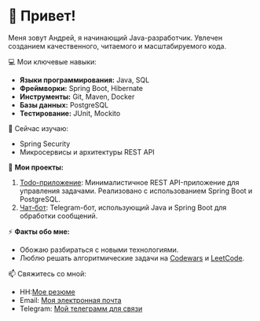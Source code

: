 # 👋 Привет!

Меня зовут Андрей, я начинающий Java-разработчик. Увлечен созданием качественного, читаемого и масштабируемого кода. 

💻 Мои ключевые навыки:
- **Языки программирования:** Java, SQL
- **Фреймворки:** Spring Boot, Hibernate
- **Инструменты:** Git, Maven, Docker
- **Базы данных:** PostgreSQL
- **Тестирование:** JUnit, Mockito

🌱 Сейчас изучаю:
- Spring Security
- Микросервисы и архитектуры REST API

📌 **Мои проекты:**
1. [Todo-приложение]((https://github.com/BlackM1ndd/todoapp)): Минималистичное REST API-приложение для управления задачами. Реализовано с использованием Spring Boot и PostgreSQL.
2. [Чат-бот]((https://github.com/BlackM1ndd/Tg-bot)): Telegram-бот, использующий Java и Spring Boot для обработки сообщений.

⚡ **Факты обо мне:**
- Обожаю разбираться с новыми технологиями.
- Люблю решать алгоритмические задачи на [Codewars](https://www.codewars.com/) и [LeetCode](https://leetcode.com/).

📫 Свяжитесь со мной:
- HH:[Мое резюме](https://kaliningrad.hh.ru/resume/27bbb12cff0e0adc690039ed1f7253456d4947?hhtmFrom=resume_list)
- Email: [Моя электронная почта](qqwweerr490@hotmail.com)
- Telegram: [Мой телеграмм для связи](https://t.me/blackm1nd9)
